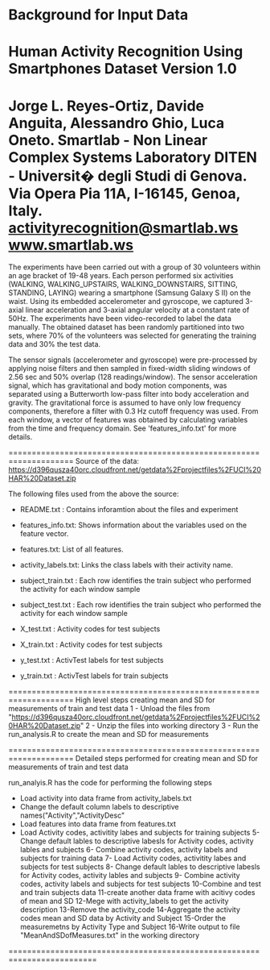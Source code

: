 Background for Input Data
========================================================
Human Activity Recognition Using Smartphones Dataset
Version 1.0
==================================================================
Jorge L. Reyes-Ortiz, Davide Anguita, Alessandro Ghio, Luca Oneto.
Smartlab - Non Linear Complex Systems Laboratory
DITEN - Universit� degli Studi di Genova.
Via Opera Pia 11A, I-16145, Genoa, Italy.
activityrecognition@smartlab.ws
www.smartlab.ws
==================================================================

The experiments have been carried out with a group of 30 volunteers within an age bracket of 19-48 years. Each person performed six activities (WALKING, WALKING_UPSTAIRS, WALKING_DOWNSTAIRS, SITTING, STANDING, LAYING) wearing a smartphone (Samsung Galaxy S II) on the waist. Using its embedded accelerometer and gyroscope, we captured 3-axial linear acceleration and 3-axial angular velocity at a constant rate of 50Hz. The experiments have been video-recorded to label the data manually. The obtained dataset has been randomly partitioned into two sets, where 70% of the volunteers was selected for generating the training data and 30% the test data. 

The sensor signals (accelerometer and gyroscope) were pre-processed by applying noise filters and then sampled in fixed-width sliding windows of 2.56 sec and 50% overlap (128 readings/window). The sensor acceleration signal, which has gravitational and body motion components, was separated using a Butterworth low-pass filter into body acceleration and gravity. The gravitational force is assumed to have only low frequency components, therefore a filter with 0.3 Hz cutoff frequency was used. From each window, a vector of features was obtained by calculating variables from the time and frequency domain. See 'features_info.txt' for more details. 

==================================================================== 
Source of the data:
 https://d396qusza40orc.cloudfront.net/getdata%2Fprojectfiles%2FUCI%20HAR%20Dataset.zip 
 
The following files used from the above the source:
- README.txt : Contains inforamtion about the files and experiment
- features_info.txt: Shows information about the variables used on the feature vector.
- features.txt: List of all features.
- activity_labels.txt: Links the class labels with their activity name.
- subject_train.txt : Each row identifies the train subject who performed the activity for each window sample
- subject_test.txt : Each row identifies the train subject who performed the activity for each window sample

- X_test.txt  : Activity codes for test subjects
- X_train.txt : Activity codes for test subjects
- y_test.txt  : ActivTest labels for test subjects
- y_train.txt : ActivTest labels for train subjects

====================================================================
High level steps creating mean and SD for measurements of train and test data
1 - Unload the files from "https://d396qusza40orc.cloudfront.net/getdata%2Fprojectfiles%2FUCI%20HAR%20Dataset.zip"
2 - Unzip the files into working directory
3 - Run the run_analysis.R to create the mean and SD for measurements

====================================================================
Detailed steps performed for creating mean and SD for measurements of train and test data

run_analyis.R has the code for performing the following steps

* Load activity into data frame from activity_labels.txt
* Change the default column labels to descriptive names("Activity","ActivityDesc"
* Load features into data frame from features.txt 
* Load Activity codes, activitity labes and subjects for training subjects 
5- Change default lables to descriptive labesls for Activity codes, activity lables and subjects
6- Combine activity codes, activity labels and subjects for training data
7- Load Activity codes, activitity labes and subjects for test subjects 
8- Change default lables to descriptive labesls for Activity codes, activity lables and subjects
9- Combine activity codes, activity labels and subjects for test subjects 
10-Combine and test and train subjects data
11-create another data frame with  acitivy codes of mean and SD
12-Mege with activity_labels to get the activity description
13-Remove the activity_code 
14-Aggregate the activity codes mean and SD data by Activity and Subject
15-Order the measuremetns by Activity Type  and Subject
16-Write output to file "MeanAndSDofMeasures.txt" in the working directory

=========================================================================

 
